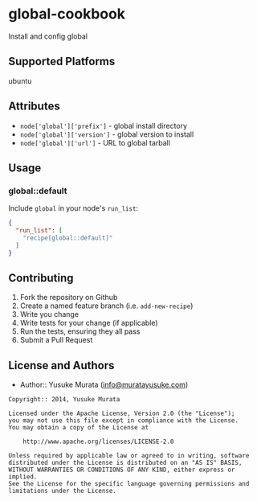 # global-cookbook

Install and config global

## Supported Platforms

ubuntu

## Attributes

* `node['global']['prefix']` - global install directory
* `node['global']['version']` - global version to install
* `node['global']['url']` - URL to global tarball

## Usage

### global::default

Include `global` in your node's `run_list`:

```json
{
  "run_list": [
    "recipe[global::default]"
  ]
}
```

## Contributing

1. Fork the repository on Github
2. Create a named feature branch (i.e. `add-new-recipe`)
3. Write you change
4. Write tests for your change (if applicable)
5. Run the tests, ensuring they all pass
6. Submit a Pull Request

## License and Authors

- Author:: Yusuke Murata (<info@muratayusuke.com>)

```text
Copyright:: 2014, Yusuke Murata

Licensed under the Apache License, Version 2.0 (the "License");
you may not use this file except in compliance with the License.
You may obtain a copy of the License at

    http://www.apache.org/licenses/LICENSE-2.0

Unless required by applicable law or agreed to in writing, software
distributed under the License is distributed on an "AS IS" BASIS,
WITHOUT WARRANTIES OR CONDITIONS OF ANY KIND, either express or implied.
See the License for the specific language governing permissions and
limitations under the License.
```
